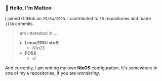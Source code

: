 ### 👋 Hello, I'm Matteo

I joined GitHub on `25/04/2023`.
I contributed to `15` repositories and made `1168` commits.

> I am interested in ...
> 
> - **Linux/GNU stuff**
>     - *NixOS*
> - **FOSS**
>   - *vi*

And currently, I am writing my own **NixOS** configuration. It's somewhere in one of my `6` repositories, if you are *wondering*.
